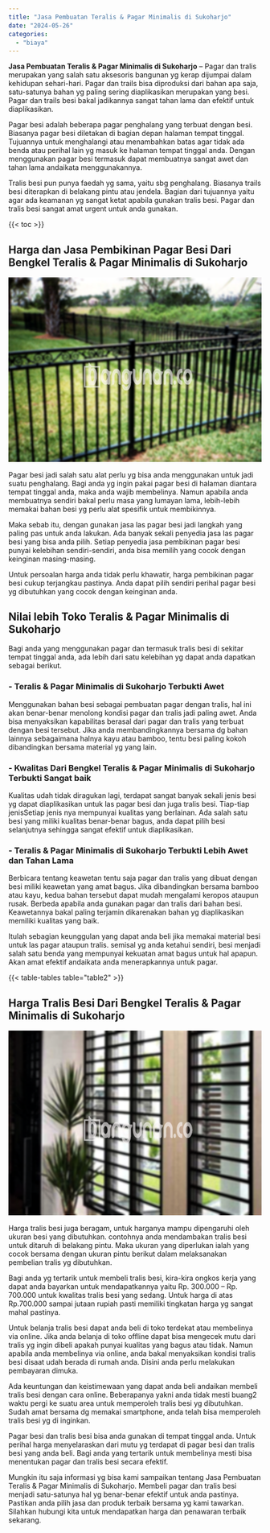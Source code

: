```yaml
---
title: "Jasa Pembuatan Teralis & Pagar Minimalis di Sukoharjo"
date: "2024-05-26"
categories: 
  - "biaya"
---
```


**Jasa Pembuatan Teralis & Pagar Minimalis di Sukoharjo** – Pagar dan tralis merupakan yang salah satu aksesoris bangunan yg kerap dijumpai dalam kehidupan sehari-hari. Pagar dan trails bisa diproduksi dari bahan apa saja, satu-satunya bahan yg paling sering diaplikasikan merupakan yang besi. Pagar dan trails besi bakal jadikannya sangat tahan lama dan efektif untuk diaplikasikan.

Pagar besi adalah beberapa pagar penghalang yang terbuat dengan besi. Biasanya pagar besi diletakan di bagian depan halaman tempat tinggal. Tujuannya untuk menghalangi atau menambahkan batas agar tidak ada benda atau perihal lain yg masuk ke halaman tempat tinggal anda. Dengan menggunakan pagar besi termasuk dapat membuatnya sangat awet dan tahan lama andaikata menggunakannya.

Tralis besi pun punya faedah yg sama, yaitu sbg penghalang. Biasanya trails besi diterapkan di belakang pintu atau jendela. Bagian dari tujuannya yaitu agar ada keamanan yg sangat ketat apabila gunakan tralis besi. Pagar dan tralis besi sangat amat urgent untuk anda gunakan.

{{< toc >}}

## Harga dan Jasa Pembikinan Pagar Besi Dari Bengkel Teralis & Pagar Minimalis di Sukoharjo

![Jasa Pembuatan Teralis & Pagar Minimalis di Sukoharjo](/images/pagar-minimalis-murah-27.png)

Pagar besi jadi salah satu alat perlu yg bisa anda menggunakan untuk jadi suatu penghalang. Bagi anda yg ingin pakai pagar besi di halaman diantara tempat tinggal anda, maka anda wajib membelinya. Namun apabila anda membuatnya sendiri bakal perlu masa yang lumayan lama, lebih-lebih memakai bahan besi yg perlu alat spesifik untuk membikinnya.

Maka sebab itu, dengan gunakan jasa las pagar besi jadi langkah yang paling pas untuk anda lakukan. Ada banyak sekali penyedia jasa las pagar besi yang bisa anda pilih. Setiap penyedia jasa pembikinan pagar besi punyai kelebihan sendiri-sendiri, anda bisa memilih yang cocok dengan keinginan masing-masing.

Untuk persoalan harga anda tidak perlu khawatir, harga pembikinan pagar besi cukup terjangkau pastinya. Anda dapat pilih sendiri perihal pagar besi yg dibutuhkan yang cocok dengan keinginan anda.

## Nilai lebih Toko Teralis & Pagar Minimalis di Sukoharjo

Bagi anda yang menggunakan pagar dan termasuk tralis besi di sekitar tempat tinggal anda, ada lebih dari satu kelebihan yg dapat anda dapatkan sebagai berikut.

### \- Teralis & Pagar Minimalis di Sukoharjo Terbukti Awet

Menggunakan bahan besi sebagai pembuatan pagar dengan tralis, hal ini akan benar-benar menolong kondisi pagar dan tralis jadi paling awet. Anda bisa menyaksikan kapabilitas berasal dari pagar dan tralis yang terbuat dengan besi tersebut. Jika anda membandingkannya bersama dg bahan lainnya sebagaimana halnya kayu atau bamboo, tentu besi paling kokoh dibandingkan bersama material yg yang lain.

### \- Kwalitas Dari Bengkel Teralis & Pagar Minimalis di Sukoharjo Terbukti Sangat baik

Kualitas udah tidak diragukan lagi, terdapat sangat banyak sekali jenis besi yg dapat diaplikasikan untuk las pagar besi dan juga tralis besi. Tiap-tiap jenisSetiap jenis nya mempunyai kualitas yang berlainan. Ada salah satu besi yang miliki kualitas benar-benar bagus, anda dapat pilih besi selanjutnya sehingga sangat efektif untuk diaplikasikan.

### \- Teralis & Pagar Minimalis di Sukoharjo Terbukti Lebih Awet dan Tahan Lama

Berbicara tentang keawetan tentu saja pagar dan tralis yang dibuat dengan besi miliki keawetan yang amat bagus. Jika dibandingkan bersama bamboo atau kayu, kedua bahan tersebut dapat mudah mengalami keropos ataupun rusak. Berbeda apabila anda gunakan pagar dan tralis dari bahan besi. Keawetannya bakal paling terjamin dikarenakan bahan yg diaplikasikan memiliki kualitas yang baik.

Itulah sebagian keunggulan yang dapat anda beli jika memakai material besi untuk las pagar ataupun tralis. semisal yg anda ketahui sendiri, besi menjadi salah satu benda yang mempunyai kekuatan amat bagus untuk hal apapun. Akan amat efektif andaikata anda menerapkannya untuk pagar.

{{< table-tables table="table2" >}}

## Harga Tralis Besi Dari Bengkel Teralis & Pagar Minimalis di Sukoharjo

![Jasa Pembuatan Teralis & Pagar Minimalis di Sukoharjo](/images/teralis-minimalis-murah-24.png)

Harga tralis besi juga beragam, untuk harganya mampu dipengaruhi oleh ukuran besi yang dibutuhkan. contohnya anda mendambakan tralis besi untuk ditaruh di belakang pintu. Maka ukuran yang diperlukan ialah yang cocok bersama dengan ukuran pintu berikut dalam melaksanakan pembelian tralis yg dibutuhkan.

Bagi anda yg tertarik untuk membeli tralis besi, kira-kira ongkos kerja yang dapat anda bayarkan untuk mendapatkannya yaitu Rp. 300.000 – Rp. 700.000 untuk kwalitas tralis besi yang sedang. Untuk harga di atas Rp.700.000 sampai jutaan rupiah pasti memiliki tingkatan harga yg sangat mahal pastinya.

Untuk belanja tralis besi dapat anda beli di toko terdekat atau membelinya via online. Jika anda belanja di toko offline dapat bisa mengecek mutu dari tralis yg ingin dibeli apakah punyai kualitas yang bagus atau tidak. Namun apabila anda membelinya via online, anda bakal menyaksikan kondisi tralis besi disaat udah berada di rumah anda. Disini anda perlu melakukan pembayaran dimuka.

Ada keuntungan dan keistimewaan yang dapat anda beli andaikan membeli tralis besi dengan cara online. Beberapanya yakni anda tidak mesti buang2 waktu pergi ke suatu area untuk memperoleh tralis besi yg dibutuhkan. Sudah amat bersama dg memakai smartphone, anda telah bisa memperoleh tralis besi yg di inginkan.

Pagar besi dan tralis besi bisa anda gunakan di tempat tinggal anda. Untuk perihal harga menyelaraskan dari mutu yg terdapat di pagar besi dan tralis besi yang anda beli. Bagi anda yang tertarik untuk membelinya mesti bisa menentukan pagar dan tralis besi secara efektif.

Mungkin itu saja informasi yg bisa kami sampaikan tentang Jasa Pembuatan Teralis & Pagar Minimalis di Sukoharjo. Membeli pagar dan tralis besi menjadi satu-satunya hal yg benar-benar efektif untuk anda pastinya. Pastikan anda pilih jasa dan produk terbaik bersama yg kami tawarkan. Silahkan hubungi kita untuk mendapatkan harga dan penawaran terbaik sekarang.
